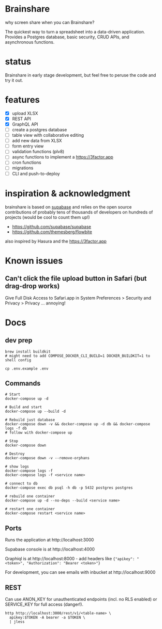 # Brainshare

why screen share when you can Brainshare?

The quickest way to turn a spreadsheet into a data-driven application. Provides
a Postgres database, basic security, CRUD APIs, and asynchronous functions.

# status

Brainshare in early stage development, but feel free to peruse the code and try
it out.

# features

- [X] upload XLSX
- [X] REST API
- [X] GraphQL API
- [ ] create a postgres database
- [ ] table view with collaborative editing
- [ ] add new data from XLSX
- [ ] form entry view
- [ ] validation functions (plv8)
- [ ] async functions to implement a https://3factor.app
- [ ] cron functions
- [ ] migrations
- [ ] CLI and push-to-deploy

# inspiration & acknowledgment

brainshare is based on [supabase](https://github.com/supabase/supabase) and
relies on the open source contributions of probably tens of thousands of
developers on hundreds of projects (would be cool to count them up!)

- https://github.com/supabase/supabase 
- https://github.com/themesberg/flowbite

also inspired by Hasura and the https://3factor.app

# Known issues

## Can't click the file upload button in Safari (but drag-drop works)

Give Full Disk Access to Safari.app in System Preferences > Security and Privacy > Privacy ... annoying!

# Docs

## dev prep

```
brew install buildkit
# might need to add COMPOSE_DOCKER_CLI_BUILD=1 DOCKER_BUILDKIT=1 to shell config

cp .env.example .env
```

## Commands

```
# Start
docker-compose up -d

# Build and start
docker-compose up --build -d

# Rebuild just database
docker-compose down -v && docker-compose up -d db && docker-compose logs -f db
# follow with docker-compose up

# Stop
docker-compose down

# Destroy
docker-compose down -v --remove-orphans

# show logs
docker-compose logs -f
docker-compose logs -f <service name>

# connect to db
docker-compose exec db psql -h db -p 5432 postgres postgres

# rebuild one container
docker-compose up -d --no-deps --build <service name>

# restart one container
docker-compose restart <service name>
```

## Ports

Runs the application at http://localhost:3000

Supabase console is at http://localhost:4000

Graphiql is at http://localhost:8000 - add headers like `{"apikey": "<token>", "Authorization": "Bearer <token>"}`

For development, you can see emails with inbucket at http://localhost:9000

## REST

Can use ANON_KEY for unauthenticated endpoints (incl. no RLS enabled) or
SERVICE_KEY for full access (danger!).

```
http http://localhost:3000/rest/v1/<table-name> \
  apikey:$TOKEN -A bearer -a $TOKEN \
  | jless
```
